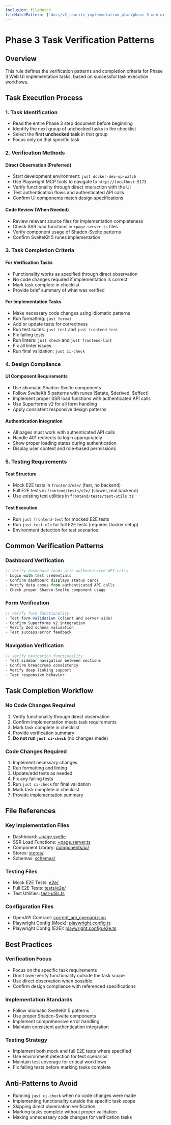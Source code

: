 ```yaml
---
inclusion: fileMatch
fileMatchPattern: ['docs/v2_rewrite_implementation_plan/phase-3-web-ui-implementation/*.md']
---
```

# Phase 3 Task Verification Patterns

## Overview

This rule defines the verification patterns and completion criteria for Phase 3 Web UI implementation tasks, based on successful task execution workflows.

## Task Execution Process

### 1. Task Identification

- Read the entire Phase 3 step document before beginning
- Identify the next group of unchecked tasks in the checklist
- Select the **first unchecked task** in that group
- Focus only on that specific task

### 2. Verification Methods

#### Direct Observation (Preferred)

- Start development environment: `just docker-dev-up-watch`
- Use Playwright MCP tools to navigate to `http://localhost:5173`
- Verify functionality through direct interaction with the UI
- Test authentication flows and authenticated API calls
- Confirm UI components match design specifications

#### Code Review (When Needed)

- Review relevant source files for implementation completeness
- Check SSR load functions in `+page.server.ts` files
- Verify component usage of Shadcn-Svelte patterns
- Confirm SvelteKit 5 runes implementation

### 3. Task Completion Criteria

#### For Verification Tasks

- Functionality works as specified through direct observation
- No code changes required if implementation is correct
- Mark task complete in checklist
- Provide brief summary of what was verified

#### For Implementation Tasks

- Make necessary code changes using idiomatic patterns
- Run formatting: `just format`
- Add or update tests for correctness
- Run test suites: `just test` and `just frontend-test`
- Fix failing tests
- Run linters: `just check` and `just frontend-lint`
- Fix all linter issues
- Run final validation: `just ci-check`

### 4. Design Compliance

#### UI Component Requirements

- Use idiomatic Shadcn-Svelte components
- Follow SvelteKit 5 patterns with runes ($state, $derived, $effect)
- Implement proper SSR load functions with authenticated API calls
- Use Superforms v2 for all form handling
- Apply consistent responsive design patterns

#### Authentication Integration

- All pages must work with authenticated API calls
- Handle 401 redirects to login appropriately
- Show proper loading states during authentication
- Display user context and role-based permissions

### 5. Testing Requirements

#### Test Structure

- Mock E2E tests in `frontend/e2e/` (fast, no backend)
- Full E2E tests in `frontend/tests/e2e/` (slower, real backend)
- Use existing test utilities in `frontend/tests/test-utils.ts`

#### Test Execution

- Run `just frontend-test` for mocked E2E tests
- Run `just test-e2e` for full E2E tests (requires Docker setup)
- Environment detection for test scenarios

## Common Verification Patterns

### Dashboard Verification

```typescript
// Verify dashboard loads with authenticated API calls
- Login with test credentials
- Confirm dashboard displays status cards
- Verify data comes from authenticated API calls
- Check proper Shadcn-Svelte component usage
```

### Form Verification

```typescript
// Verify form functionality
- Test form validation (client and server-side)
- Confirm Superforms v2 integration
- Verify Zod schema validation
- Test success/error feedback
```

### Navigation Verification

```typescript
// Verify navigation functionality  
- Test sidebar navigation between sections
- Confirm breadcrumb consistency
- Verify deep linking support
- Test responsive behavior
```

## Task Completion Workflow

### No Code Changes Required

1. Verify functionality through direct observation
2. Confirm implementation meets task requirements
3. Mark task complete in checklist
4. Provide verification summary
5. **Do not run `just ci-check`** (no changes made)

### Code Changes Required

1. Implement necessary changes
2. Run formatting and linting
3. Update/add tests as needed
4. Fix any failing tests
5. Run `just ci-check` for final validation
6. Mark task complete in checklist
7. Provide implementation summary

## File References

### Key Implementation Files

- Dashboard: [+page.svelte](mdc:CipherSwarm/frontend/src/routes/+page.svelte)
- SSR Load Functions: [+page.server.ts](mdc:CipherSwarm/frontend/src/routes/+page.server.ts)
- Component Library: [components/ui/](mdc:CipherSwarm/frontend/src/lib/components/ui)
- Stores: [stores/](mdc:CipherSwarm/frontend/src/lib/stores)
- Schemas: [schemas/](mdc:CipherSwarm/frontend/src/lib/schemas)

### Testing Files

- Mock E2E Tests: [e2e/](mdc:CipherSwarm/frontend/e2e)
- Full E2E Tests: [tests/e2e/](mdc:CipherSwarm/frontend/tests/e2e)
- Test Utilities: [test-utils.ts](mdc:CipherSwarm/frontend/tests/test-utils.ts)

### Configuration Files

- OpenAPI Contract: [current_api_openapi.json](mdc:CipherSwarm/contracts/current_api_openapi.json)
- Playwright Config (Mock): [playwright.config.ts](mdc:CipherSwarm/frontend/playwright.config.ts)
- Playwright Config (E2E): [playwright.config.e2e.ts](mdc:CipherSwarm/frontend/playwright.config.e2e.ts)

## Best Practices

### Verification Focus

- Focus on the specific task requirements
- Don't over-verify functionality outside the task scope
- Use direct observation when possible
- Confirm design compliance with referenced specifications

### Implementation Standards

- Follow idiomatic SvelteKit 5 patterns
- Use proper Shadcn-Svelte components
- Implement comprehensive error handling
- Maintain consistent authentication integration

### Testing Strategy

- Implement both mock and full E2E tests where specified
- Use environment detection for test scenarios
- Maintain test coverage for critical workflows
- Fix failing tests before marking tasks complete

## Anti-Patterns to Avoid

- Running `just ci-check` when no code changes were made
- Implementing functionality outside the specific task scope
- Skipping direct observation verification
- Marking tasks complete without proper validation
- Making unnecessary code changes for verification tasks
